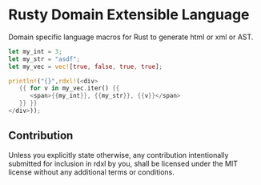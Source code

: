 # Rusty Domain Extensible Language

Domain specific language macros for Rust to generate html or xml or AST.

```rust
let my_int = 3;
let my_str = "asdf";
let my_vec = vec![true, false, true, true];

println!("{}",rdxl!(<div>
   {{ for v in my_vec.iter() {{
      <span>{{my_int}}, {{my_str}}, {{v}}</span>
   }} }}
</div>));
```

## Contribution
Unless you explicitly state otherwise, any contribution intentionally submitted for inclusion in rdxl by you,
shall be licensed under the MIT license without any additional terms or conditions.
